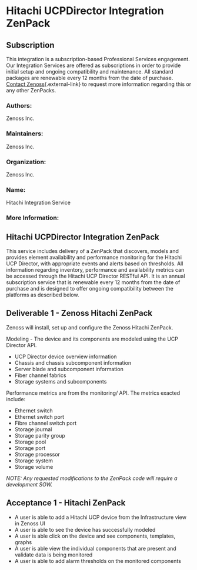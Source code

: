 # Hitachi UCPDirector Integration ZenPack

## Subscription

This integration is a subscription-based Professional Services
engagement. Our Integration Services are offered as subscriptions in
order to provide initial setup and ongoing compatibility and
maintenance. All standard packages are renewable every 12 months from
the date of purchase. [Contact Zenoss](https://tryit.zenoss.com/zenpack-contact){.external-link} to
request more information regarding this or any other ZenPacks.

### Authors:

Zenoss Inc.

### Maintainers:

Zenoss Inc.

### Organization:

Zenoss Inc.

### Name:

Hitachi Integration Service

### More Information:

## Hitachi UCPDirector Integration ZenPack

This service includes delivery of a ZenPack that discovers, models and
provides element availability and performance monitoring for the Hitachi
UCP Director, with appropriate events and alerts based on thresholds.
All information regarding inventory, performance and availability
metrics can be accessed through the Hitachi UCP Director RESTful API. It
is an annual subscription service that is renewable every 12 months from
the date of purchase and is designed to offer ongoing compatibility
between the platforms as described below.

## Deliverable 1 - Zenoss Hitachi ZenPack

Zenoss will install, set up and configure the Zenoss Hitachi ZenPack.

Modeling - The device and its components are modeled using the UCP
Director API.

-   UCP Director device overview information
-   Chassis and chassis subcomponent information
-   Server blade and subcomponent information
-   Fiber channel fabrics
-   Storage systems and subcomponents

Performance metrics are from the monitoring/ API. The metrics exacted
include:

-   Ethernet switch
-   Ethernet switch port
-   Fibre channel switch port
-   Storage journal
-   Storage parity group
-   Storage pool
-   Storage port
-   Storage processor
-   Storage system
-   Storage volume

*NOTE: Any requested modifications to the ZenPack code will require a
development SOW.*

## Acceptance 1 - Hitachi ZenPack

-   A user is able to add a Hitachi UCP device from the Infrastructure
    view in Zenoss UI
-   A user is able to see the device has successfully modeled
-   A user is able click on the device and see components, templates,
    graphs
-   A user is able view the individual components that are present and
    validate data is being monitored
-   A user is able to add alarm thresholds on the monitored components
